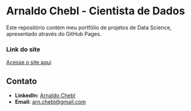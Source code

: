 # Arnaldo Chebl - Cientista de Dados

Este repositório contém meu portfólio de projetos de Data Science, apresentado através do GitHub Pages.

### Link do site
[Acesse o site aqui](https://arnaldochebl.github.io/siteProjetos/)

## Contato

- **LinkedIn:** [Arnaldo Chebl](https://www.linkedin.com/in/arnaldochebl/)
- **Email:** arn.chebl@gmail.com

